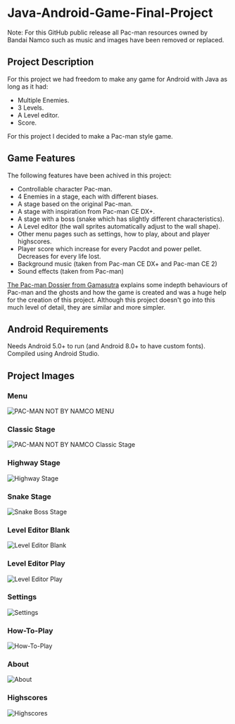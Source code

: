 # Java-Android-Game-Final-Project
Note: For this GitHub public release all Pac-man resources owned by Bandai Namco such as music and images have been removed or replaced.
## Project Description
For this project we had freedom to make any game for Android with Java as long as it had:
- Multiple Enemies.
- 3 Levels.
- A Level editor.
- Score.

For this project I decided to make a Pac-man style game.

## Game Features
The following features have been achived in this project:
- Controllable character Pac-man.
- 4 Enemies in a stage, each with different biases.
- A stage based on the original Pac-man.
- A stage with inspiration from Pac-man CE DX+.
- A stage with a boss (snake which has slightly different characteristics).
- A Level editor (the wall sprites automatically adjust to the wall shape).
- Other menu pages such as settings, how to play, about and player highscores.
- Player score which increase for every Pacdot and power pellet. Decreases for every life lost.
- Background music (taken from Pac-man CE DX+ and Pac-man CE 2)
- Sound effects (taken from Pac-man)

[The Pac-man Dossier from Gamasutra](https://www.gamasutra.com/view/feature/3938/the_pacman_dossier.php?print=1) explains some indepth behaviours of Pac-man and the ghosts and how the game is created and was a huge help for the creation of this project. Although this project doesn't go into this much level of detail, they are similar and more simpler.

## Android Requirements
Needs Android 5.0+ to run (and Android 8.0+ to have custom fonts). Compiled using Android Studio.

## Project Images
### Menu
![PAC-MAN NOT BY NAMCO MENU](https://user-images.githubusercontent.com/39916226/112636239-b6212080-8e34-11eb-9a31-bf8ddc6684b2.jpg)

### Classic Stage
![PAC-MAN NOT BY NAMCO Classic Stage](https://user-images.githubusercontent.com/39916226/112636274-c20ce280-8e34-11eb-87e6-ddc163663696.jpg)

### Highway Stage
![Highway Stage](https://user-images.githubusercontent.com/39916226/112636286-c6d19680-8e34-11eb-842b-f3d0176e35dd.png)

### Snake Stage
![Snake Boss Stage](https://user-images.githubusercontent.com/39916226/112636297-c9cc8700-8e34-11eb-9894-a4dc05e9e271.png)

### Level Editor Blank
![Level Editor Blank](https://user-images.githubusercontent.com/39916226/112636390-ed8fcd00-8e34-11eb-96eb-0911c1ad1ee1.png)

### Level Editor Play
![Level Editor Play](https://user-images.githubusercontent.com/39916226/112636394-eff22700-8e34-11eb-878f-59fe32c68eb5.png)

### Settings
![Settings](https://user-images.githubusercontent.com/39916226/112636454-039d8d80-8e35-11eb-938b-459e31b65030.jpg)

### How-To-Play
![How-To-Play](https://user-images.githubusercontent.com/39916226/112636470-08fad800-8e35-11eb-9c88-58465eb0529a.jpg)

### About
![About](https://user-images.githubusercontent.com/39916226/112636487-10ba7c80-8e35-11eb-9a29-3d2eee0fe844.jpg)

### Highscores
![Highscores](https://user-images.githubusercontent.com/39916226/112636522-187a2100-8e35-11eb-89f2-749d95abd16b.jpg)
